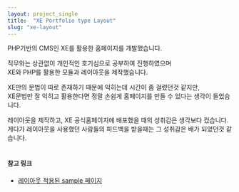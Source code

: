 ```yaml
---
layout: project_single
title:  "XE Portfolio type Layout"
slug: "xe-layout"
---
```

PHP기반의 CMS인 XE를 활용한 홈페이지를 개발했습니다.<br>

직무와는 상관없이 개인적인 호기심으로 공부하여 진행하였으며<br>
XE와 PHP를 활용한 모듈과 레이아웃을 제작했습니다.<br>

XE만의 문법이 따로 존재하기 때문에 익히는데 시간이 좀 걸렸던것 같지만,<br>
XE문법만 잘 익히고 활용한다면 정말 손쉽게 홈페이지를 만들 수 있다는 생각이 들었습니다.<br>

레이아웃을 제작하고, XE 공식홈페이지에 배포했을 때의 성취감은 생각보다 컸습니다.<br>
게다가 레이아웃을 사용했던 사람들의 피드백을 받을때는 그 성취감은 배가 되었던것 같습니다.<br><br>

#### 참고 링크 ####
* <a href="http://nizbridge.dothome.co.kr/xe/" target="_blank">레이아웃 적용된 sample 페이지</a>
